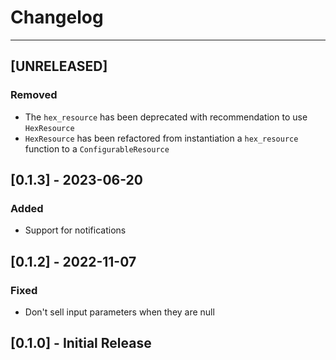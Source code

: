 # Changelog
---

## [UNRELEASED]

### Removed

- The `hex_resource` has been deprecated with recommendation to use `HexResource`
- `HexResource` has been refactored from instantiation a `hex_resource` function to a `ConfigurableResource`

## [0.1.3] - 2023-06-20

### Added

- Support for notifications

## [0.1.2] - 2022-11-07

### Fixed

- Don't sell input parameters when they are null

## [0.1.0] - Initial Release
